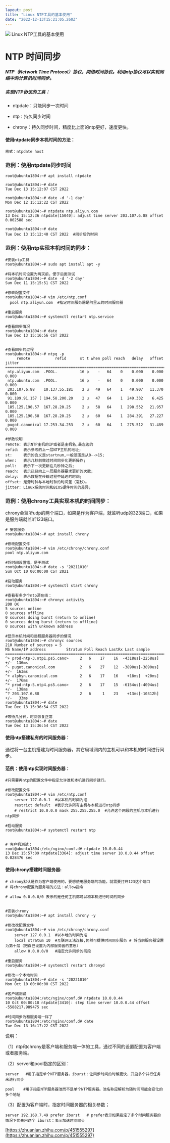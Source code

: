 ```yaml
---
layout: post
title: "Linux NTP工具的基本使用"
date: "2022-12-13T15:21:05.260Z"
---
```

![](/skins/bj2008/images/fire.gif) Linux NTP工具的基本使用

NTP 时间同步
========

##### NTP（Network Time Protocol）协议，网络时间协议。利用ntp协议可以实现网络中的计算机时间同步。

##### 实现NTP协议的工具：

*   ntpdate：只能同步一次时间
    
*   ntp：持久同步时间
    
*   chrony：持久同步时间，精度比上面的ntp更好，速度更快。
    

#### 使用ntpdate同步本机时间的方法：

    格式：ntpdate host 
    

### 范例：使用ntpdate同步时间

    root@ubuntu1804:~# apt install ntpdate
    
    root@ubuntu1804:~# date 
    Tue Dec 13 15:12:07 CST 2022
    
    root@ubuntu1804:~# date -d '-1 day'
    Mon Dec 12 15:12:22 CST 2022
    
    root@ubuntu1804:~# ntpdate ntp.aliyun.com
    13 Dec 15:12:36 ntpdate[15040]: adjust time server 203.107.6.88 offset 0.002588 sec
    
    root@ubuntu1804:~# date 
    Tue Dec 13 15:12:40 CST 2022  #同步后的时间
    

### 范例：使用ntp实现本机时间的同步：

    #安装ntp工具
    root@ubuntu1804:~# sudo apt install apt -y
    
    #将本机时间设置为两天前，便于后面测试
    root@ubuntu1804:~# date -d '-2 day'
    Sun Dec 11 15:15:51 CST 2022
    
    #修改配置文件
    root@ubuntu1804:~# vim /etc/ntp.conf 
      pool ntp.aliyun.com  #指定时间服务器是阿里云的时间服务器
    
    #重启服务
    root@ubuntu1804:~# systemctl restart ntp.service
    
    #查看同步情况
    root@ubuntu1804:~# date 
    Tue Dec 13 15:16:56 CST 2022
    
    
    #查看同步的过程
    root@ubuntu1804:~# ntpq -p
         remote           refid      st t when poll reach   delay   offset  jitter
    ==============================================================================
     ntp.aliyun.com  .POOL.          16 p    -   64    0    0.000    0.000   0.000
     ntp.ubuntu.com  .POOL.          16 p    -   64    0    0.000    0.000   0.000
     203.107.6.88    10.137.55.181    2 u   49   64    1   49.907   11.370   0.000
     91.189.91.157 ( 194.58.200.20    2 u   47   64    1  249.332    6.425   0.000
     185.125.190.57  167.28.20.25     2 u   58   64    1  290.552   21.957   0.000
     185.125.190.58  167.28.20.25     2 u   60   64    1  284.391   27.227   0.000
     pugot.canonical 17.253.34.253    2 u   60   64    1  275.512   31.489   0.000
    
    #参数说明
    remote: 表示NTP主机的IP或者是主机名,最左边的
    refid:  表示参考的上一层NTP主机的地址;
    st:     表示的含义是startnum,一般范围是从0-->15;
    when:   表示几秒前做过时间同步化更新操作;
    poll:   表示下一次更新在几秒钟之后;
    reach:  表示已经向上一层服务器要求更新的次数;
    delay:  表示数据在传输过程中延迟的时间;
    offset: 是源时钟与本地时钟的时间差（毫秒）。
    jitter: Linux系统时间和BIOS硬件时间的差异;
    

### 范例：使用chrony工具实现本机的时间同步：

chrony会监听udp的两个端口，如果是作为客户端，就监听udp的323端口，如果是服务端就监听123端口。

    # 安装服务
    root@ubuntu1804:~# apt install chrony
    
    #修改配置文件
    root@ubuntu1804:~# vim /etc/chrony/chrony.conf
    pool ntp.aliyun.com
    
    #将时间设置错，便于测试
    root@ubuntu1804:~# date -s '20211010'
    Sun Oct 10 00:00:00 CST 2021
    
    #启动服务
    root@ubuntu1804:~# systemctl start chrony
    
    #查看有多少个ntp源在线：
    root@ubuntu1804:~# chronyc activity 
    200 OK
    5 sources online
    0 sources offline
    0 sources doing burst (return to online)
    0 sources doing burst (return to offline)
    0 sources with unknown address
    
    #显示本机时间和远程服务器同步的情况
    root@ubuntu1804:~# chronyc sources
    210 Number of sources = 5
    MS Name/IP address         Stratum Poll Reach LastRx Last sample               
    ===============================================================================
    ^+ prod-ntp-3.ntp1.ps5.cano>     2   6    17    16  -4318us[-2258us] +/-  136ms
    ^- pugot.canonical.com           2   6    27    12  -3890us[-3890us] +/-  163ms
    ^+ alphyn.canonical.com          2   6    17    16    +18ms[  +20ms] +/-  176ms
    ^* prod-ntp-5.ntp4.ps5.cano>     2   6    17    15  -6154us[-4094us] +/-  138ms
    ^? 203.107.6.88                  2   6     1    23    +13ms[-10312h] +/-   33ms
    root@ubuntu1804:~# date 
    Tue Dec 13 15:36:54 CST 2022
    
    #等待几分钟，时间恢复正常
    root@ubuntu1804:~# date 
    Tue Dec 13 15:36:54 CST 2022
    

#### 使用ntp搭建私有的时间服务器：

通过将一台主机搭建为时间服务器，其它局域网内的主机可以和本机的时间进行同步。

#### 范例：使用ntp实现时间服务器：

    #只需要再ntp的配置文件中指定允许谁和本机进行同步就行。
    
    #修改配置文件
    root@ubuntu1804:~# vim /etc/ntp.conf 
    	server 127.0.0.1  #以本机的时间为准
    	restrict default  #表示允许所有主机与本机进行ntp同步
    	# restrict 10.0.0.0 mask 255.255.255.0  #允许这个网段的主机与本机进行ntp同步
    
    #启动服务
    root@ubuntu1804:~# systemctl restart ntp
    
    
    # 客户机测试；
    root@ubuntu1804:/etc/nginx/conf.d# ntpdate 10.0.0.44
    13 Dec 15:57:09 ntpdate[3364]: adjust time server 10.0.0.44 offset 0.028476 sec
    

#### 使用chrony搭建时间服务器:

    # chrony默认是作为客户端使用的，要想使用服务端的功能，就需要打开123这个端口
    # 将chrony配置为服务端的方法：allow指令
    
    # allow 0.0.0.0/0 表示的是任何主机都可以和本机进行时间的同步
    

    #安装chrony
    root@ubuntu1804:~# apt install chrony -y
    
    #修改改配置文件
    root@ubuntu1804:~# vim /etc/chrony/chrony.conf
        server 127.0.0.1  #以本地的时间为准
        local stratum 10  #互联网无法连接,仍然可提供时间同步服务 # 将当前服务器设置为第十层（把自己设置为内部服务器的意思）
        allow 0.0.0.0/0   #指定允许同步的网段
     
    #重启服务
    root@ubuntu1804:~# systemctl restart chronyd
    
    #修改一个本地时间
    root@ubuntu1804:~# date -s '20221010'
    Mon Oct 10 00:00:00 CST 2022
    
    #客户端测试
    root@ubuntu1804:/etc/nginx/conf.d# ntpdate 10.0.0.44
    10 Oct 00:00:18 ntpdate[3410]: step time server 10.0.0.44 offset -5588217.989475 sec
    
    #时间同步为和服务端一样了
    root@ubuntu1804:/etc/nginx/conf.d# date 
    Tue Dec 13 16:17:22 CST 2022
    

说明：

（1）ntp和chrony是客户端和服务端一体的工具，通过不同的设置配置为客户端或者服务端。

（2）server和pool指定的区别：

    server   #用于指定单个NTP服务器，iburst：让同步时间的时候更快，开启多个并行任务来进行同步
     
    pool    #用于指定NTP服务器池而不是单个NTP服务器。池名称应解析为随时间可能会变化的多个地址
    

（3）配置为客户端时，指定时间服务器的相关参数；

    server 192.168.7.49 prefer iburst   # prefer表示如果指定了多个时间服务器的情况下优先用这个 iburst：表示加速时间同步
    

[https://zhuanlan.zhihu.com/p/451555297](https://zhuanlan.zhihu.com/p/451555297)